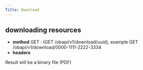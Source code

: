 ```yaml
---
Title: Download
---
```



## downloading resources

* **method** GET : (GET /obapi/v1/download/uuid), example GET /obapi/v1/download/0000-1111-2222-3334
* **headers**

Result will be a binary file (PDF)

